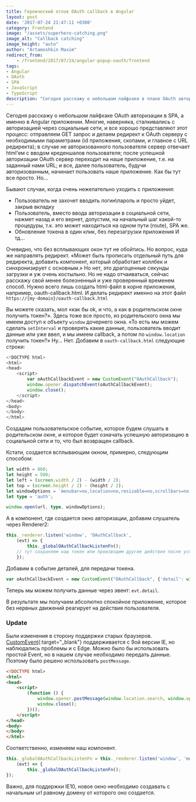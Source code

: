 ```yaml
---
title: Героический отлов OAuth callback в Angular
layout: post
date: '2017-07-24 21:47:11 +0300'
category: Frontend
image: "/assets/superhero-catching.png"
image_alt: "Callback catching"
image_height: "auto"
author: "Artamoshkin Maxim"
redirect_from:
    - /frontend/2017/07/24/angular-popup-oauth/frontend
tags:
- Angular
- OAuth
- SPA
- JavaScript
- TypeScript
description: "Сегодня расскажу о небольшом лайфхаке в плане OAuth авторизации в SPA, а конкретно в Angular приложении. Многие, наверняка, сталкивались с авторизацией через социальные сети, и все ясно представляют этот процесс, делаем GET запрос и делаем редирект к OAuth серверу с нужными параметрами (id приложения, скопами, и главное с URL редиректа) => в случае не авторизованного пользователя сервер отвечает html’ем с вводом креденшалов пользователя => после успешной авторизации OAuth сервер переходит на наше приложение, т.е. на заданный нами URL =>  и все, далее пользователь погнал юзать наше, невиданной полезности, приложение. Как бы тут все просто. Но… Бывают случаи, когда очень нежелательно уходить с приложения:" 
---
```


Сегодня расскажу о небольшом лайфхаке OAuth авторизации в SPA, а именно в Angular приложении. Многие, наверняка, сталкивались с авторизацией через социальные сети, и все хорошо представляют этот процесс<!-- more -->: отправляем GET запрос и делаем редирект к OAuth серверу с необходимыми параметрами (id приложения, скопами, и главное с URL редиректа); в случае не авторизованного пользователя сервер отвечает html’ем с вводом креденшалов пользователя; после успешной авторизации OAuth сервер переходит на наше приложение, т.е. на заданный нами URL;  и все, далее пользователь, будучи авторизованным, начинает пользовать наше приложение. Как бы тут все просто. Но… 

Бывают случаи, когда очень нежелательно уходить с приложения:

- Пользователь не захочет вводить логин\пароль и просто уйдет, закрыв вкладку
- Пользователь, вместо ввода авторизации в социальной сети, нажмет назад и его вернет, допустим, на начальный шаг какой-то процедуры, т.к. это может находиться на одном пути (route), SPA же.
- Обновление токена в один клик, без перезагрузки приложения
И тд…

Очевидно, что без всплывающих окон тут не обойтись. Но вопрос, куда же направлять редирект. «Может быть прописать отдельный путь для редиректа, добавить компонент, который обработает коллбек и синхронизирует с основным.» Но нет, это  драгоценные секунды загрузки и уж очень костыльно. Но не надо отчаиваться, сейчас расскажу свой менее болезненный и уже проверенный временем способ.
Нужно всего лишь создать html-файл в корне приложения, например, oauth-callback.html. И делать редирект именно на этот файл
`https://{my-domain}/oauth-callback.html`

Вы можете сказать, мол «как бы ok, и что, а как в родительском окне получить токен?». Здесь тоже все просто, из родительского окна мы имеем доступ к объекту `window` дочернего окна.
«То есть мы можем сделать `setInterval` и проверять какие данные, пользователь вводит данные или уже ввел, и мы имеем callback, а потом по `window.location` получить токен?» 
Ну... Нет.  Добавим в `oauth-callback.html` следующие строки: 

```ts  
<!DOCTYPE html>
<html>
<head>  
    <script>
        var oAuthCallbackEvent = new CustomEvent("OAuthCallback");
        window.opener.dispatchEvent(oAuthCallbackEvent);
        window.close();
    </script>
</head>
<body>
</body>
</html>
```

Создадим пользовательское событие, которое будем слушать в родительском окне, и которое будет означать успешную авторизацию в социальной сети и то, что был возвращен callback.

Кстати, создается всплывающим окном, примерно, следующим способом: 

```ts
let width = 860;
let height = 500;
let left = (screen.width / 2) - (width / 2);
let top = (screen.height / 2) - (height / 2);
let windowOptions = `menubar=no,location=no,resizable=no,scrollbars=no,status=no, width=${width}, height=${height}, top=${top}, left=${left}`;
let type = 'auth';

window.open(url, type, windowOptions);
```

А в компонент, где создается окно авторизации, добавим слушатель через Renderer2:

```ts
this._renderer.listen('window', 'OAuthCallback',
    (evt) => {
        this._globalOAuthCallbackListenFn();
	// тут сохраняем наш токен или производим другие действия после успешной авторизации
    });
```

Добавим в событие деталей, для передачи токена.
```ts 
var oAuthCallbackEvent = new CustomEvent("OAuthCallback", {'detail': window.location.search});
```

Теперь мы можем получить данные через эвент: `evt.detail`.

В результате мы получаем абсолютно спокойное приложение, которое без нервных движений реагирует на действия пользователя. 


### Update ###

Были изменения в сторону поддержки старых браузеров. [CustomEvent](https://developer.mozilla.org/ru/docs/Web/API/CustomEvent){:target="_blank"} поддерживается с 9ой версии IE, но наблюдались проблемы и с Edge. Можно было бы использовать простой Event, но в нашем случае необходимо передать данные. Поэтому было решено использовать `postMessage`.

```html
<!DOCTYPE html>
<html>
<head>
    <script>
        (function () {
            window.opener.postMessage(window.location.search, window.opener.location.origin);
            window.close();
        })();
    </script>
</head>
<body>
</body>
</html>
```

Соответственно, изменяем наш компонент.

```ts
this._globalOAuthCallbackListenFn = this._renderer.listen('window', 'message',
    (evt) => {
        this._globalOAuthCallbackListenFn();
});
```

Важно, для поддержки IE10, новое окно необходимо создавать с начальным url равному домену от которого оно создается.
